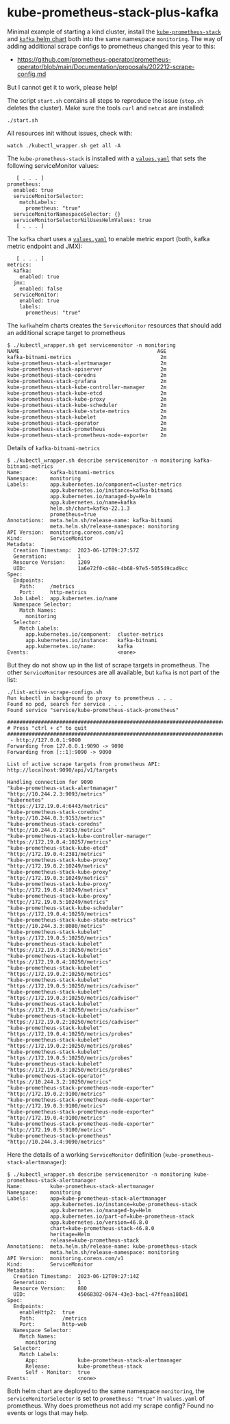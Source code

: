 # kube-prometheus-stack-plus-kafka

Minimal example of starting a kind cluster, install the [`kube-prometheus-stack`](https://artifacthub.io/packages/helm/prometheus-community/kube-prometheus-stack)
and [`kafka` helm chart](https://github.com/bitnami/charts/tree/main/bitnami/kafka/#installing-the-chart) both into the same namespace `monitoring`. The way of
adding additional scrape configs to prometheus changed this year to this:
* https://github.com/prometheus-operator/prometheus-operator/blob/main/Documentation/proposals/202212-scrape-config.md

But I cannot get it to work, please help!

The script `start.sh` contains all steps to reproduce the issue (`stop.sh` deletes the cluster). Make sure the
tools `curl` and `netcat` are installed:
```
./start.sh
```

All resources init without issues, check with:
```
watch ./kubectl_wrapper.sh get all -A
```

The `kube-prometheus-stack` is installed with a [`values.yaml`](./values-kube-prometheus-stack.yaml)
that sets the following serviceMonitor values:
```
   [ . . . ]
prometheus:
  enabled: true
  serviceMonitorSelector:
    matchLabels:
      prometheus: "true"
  serviceMonitorNamespaceSelector: {}
  serviceMonitorSelectorNilUsesHelmValues: true
   [ . . . ]
```

The `kafka` chart uses a [`values.yaml`](./values_kafka.yaml) to enable metric
export (both, kafka metric endpoint and JMX):
```
   [ . . . ]
metrics:
  kafka:
    enabled: true
  jmx:
    enabled: false
  serviceMonitor:
    enabled: true
    labels:
      prometheus: "true"
```

The `kafka`helm charts creates the `ServiceMonitor` resources that should add
an additional scrape target to prometheus
```
$ ./kubectl_wrapper.sh get servicemonitor -n monitoring
NAME                                             AGE
kafka-bitnami-metrics                             2m
kube-prometheus-stack-alertmanager                2m
kube-prometheus-stack-apiserver                   2m
kube-prometheus-stack-coredns                     2m
kube-prometheus-stack-grafana                     2m
kube-prometheus-stack-kube-controller-manager     2m
kube-prometheus-stack-kube-etcd                   2m
kube-prometheus-stack-kube-proxy                  2m
kube-prometheus-stack-kube-scheduler              2m
kube-prometheus-stack-kube-state-metrics          2m
kube-prometheus-stack-kubelet                     2m
kube-prometheus-stack-operator                    2m
kube-prometheus-stack-prometheus                  2m
kube-prometheus-stack-prometheus-node-exporter    2m
```

Details of `kafka-bitnami-metrics`
```
$ ./kubectl_wrapper.sh describe servicemonitor -n monitoring kafka-bitnami-metrics
Name:         kafka-bitnami-metrics
Namespace:    monitoring
Labels:       app.kubernetes.io/component=cluster-metrics
              app.kubernetes.io/instance=kafka-bitnami
              app.kubernetes.io/managed-by=Helm
              app.kubernetes.io/name=kafka
              helm.sh/chart=kafka-22.1.3
              prometheus=true
Annotations:  meta.helm.sh/release-name: kafka-bitnami
              meta.helm.sh/release-namespace: monitoring
API Version:  monitoring.coreos.com/v1
Kind:         ServiceMonitor
Metadata:
  Creation Timestamp:  2023-06-12T09:27:57Z
  Generation:          1
  Resource Version:    1209
  UID:                 1a6e72f0-c68c-4b68-97e5-505549cad9cc
Spec:
  Endpoints:
    Path:     /metrics
    Port:     http-metrics
  Job Label:  app.kubernetes.io/name
  Namespace Selector:
    Match Names:
      monitoring
  Selector:
    Match Labels:
      app.kubernetes.io/component:  cluster-metrics
      app.kubernetes.io/instance:   kafka-bitnami
      app.kubernetes.io/name:       kafka
Events:                             <none>
```

But they do not show up in the list of scrape targets in prometheus. The other
`ServiceMonitor` resources are all available, but `kafka` is not part of the list:
```
./list-active-scrape-configs.sh
Run kubectl in background to proxy to prometheus . . .
Found no pod, search for service . . .
Found service "service/kube-prometheus-stack-prometheus"

##############################################################################
# Press "ctrl + c" to quit
##############################################################################
 - http://127.0.0.1:9090
Forwarding from 127.0.0.1:9090 -> 9090
Forwarding from [::1]:9090 -> 9090

List of active scrape targets from prometheus API:
http://localhost:9090/api/v1/targets

Handling connection for 9090
"kube-prometheus-stack-alertmanager"
"http://10.244.2.3:9093/metrics"
"kubernetes"
"https://172.19.0.4:6443/metrics"
"kube-prometheus-stack-coredns"
"http://10.244.0.3:9153/metrics"
"kube-prometheus-stack-coredns"
"http://10.244.0.2:9153/metrics"
"kube-prometheus-stack-kube-controller-manager"
"https://172.19.0.4:10257/metrics"
"kube-prometheus-stack-kube-etcd"
"http://172.19.0.4:2381/metrics"
"kube-prometheus-stack-kube-proxy"
"http://172.19.0.2:10249/metrics"
"kube-prometheus-stack-kube-proxy"
"http://172.19.0.3:10249/metrics"
"kube-prometheus-stack-kube-proxy"
"http://172.19.0.4:10249/metrics"
"kube-prometheus-stack-kube-proxy"
"http://172.19.0.5:10249/metrics"
"kube-prometheus-stack-kube-scheduler"
"https://172.19.0.4:10259/metrics"
"kube-prometheus-stack-kube-state-metrics"
"http://10.244.3.3:8080/metrics"
"kube-prometheus-stack-kubelet"
"https://172.19.0.5:10250/metrics"
"kube-prometheus-stack-kubelet"
"https://172.19.0.3:10250/metrics"
"kube-prometheus-stack-kubelet"
"https://172.19.0.4:10250/metrics"
"kube-prometheus-stack-kubelet"
"https://172.19.0.2:10250/metrics"
"kube-prometheus-stack-kubelet"
"https://172.19.0.5:10250/metrics/cadvisor"
"kube-prometheus-stack-kubelet"
"https://172.19.0.3:10250/metrics/cadvisor"
"kube-prometheus-stack-kubelet"
"https://172.19.0.4:10250/metrics/cadvisor"
"kube-prometheus-stack-kubelet"
"https://172.19.0.2:10250/metrics/cadvisor"
"kube-prometheus-stack-kubelet"
"https://172.19.0.4:10250/metrics/probes"
"kube-prometheus-stack-kubelet"
"https://172.19.0.2:10250/metrics/probes"
"kube-prometheus-stack-kubelet"
"https://172.19.0.5:10250/metrics/probes"
"kube-prometheus-stack-kubelet"
"https://172.19.0.3:10250/metrics/probes"
"kube-prometheus-stack-operator"
"https://10.244.3.2:10250/metrics"
"kube-prometheus-stack-prometheus-node-exporter"
"http://172.19.0.2:9100/metrics"
"kube-prometheus-stack-prometheus-node-exporter"
"http://172.19.0.3:9100/metrics"
"kube-prometheus-stack-prometheus-node-exporter"
"http://172.19.0.4:9100/metrics"
"kube-prometheus-stack-prometheus-node-exporter"
"http://172.19.0.5:9100/metrics"
"kube-prometheus-stack-prometheus"
"http://10.244.3.4:9090/metrics"
```

Here the details of a working `ServiceMonitor` definition (`kube-prometheus-stack-alertmanager`):
```
$ ./kubectl_wrapper.sh describe servicemonitor -n monitoring kube-prometheus-stack-alertmanager
Name:         kube-prometheus-stack-alertmanager
Namespace:    monitoring
Labels:       app=kube-prometheus-stack-alertmanager
              app.kubernetes.io/instance=kube-prometheus-stack
              app.kubernetes.io/managed-by=Helm
              app.kubernetes.io/part-of=kube-prometheus-stack
              app.kubernetes.io/version=46.8.0
              chart=kube-prometheus-stack-46.8.0
              heritage=Helm
              release=kube-prometheus-stack
Annotations:  meta.helm.sh/release-name: kube-prometheus-stack
              meta.helm.sh/release-namespace: monitoring
API Version:  monitoring.coreos.com/v1
Kind:         ServiceMonitor
Metadata:
  Creation Timestamp:  2023-06-12T09:27:14Z
  Generation:          1
  Resource Version:    880
  UID:                 45068302-0674-43e3-bac1-47ffeaa180d1
Spec:
  Endpoints:
    enableHttp2:  true
    Path:         /metrics
    Port:         http-web
  Namespace Selector:
    Match Names:
      monitoring
  Selector:
    Match Labels:
      App:             kube-prometheus-stack-alertmanager
      Release:         kube-prometheus-stack
      Self - Monitor:  true
Events:                <none>
```


Both helm chart are deployed to the same namespace `monitoring`, the
`serviceMonitorSelector` is set to `prometheus: "true"` in `values.yaml` of
prometheus. Why does prometheus not add my scrape config? Found no events or
logs that may help.
